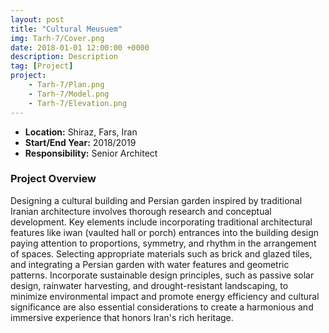 ```yaml
---
layout: post
title: "Cultural Meusuem"
img: Tarh-7/Cover.png
date: 2018-01-01 12:00:00 +0000
description: Description
tag: [Project]
project:
    - Tarh-7/Plan.png
    - Tarh-7/Model.png
    - Tarh-7/Elevation.png
---
```


- **Location:** Shiraz, Fars, Iran
- **Start/End Year:** 2018/2019
- **Responsibility:** Senior Architect

### Project Overview

Designing a cultural building and Persian garden inspired by traditional Iranian architecture involves thorough research and conceptual development. Key elements include incorporating traditional architectural features like iwan (vaulted hall or porch) entrances into the building design paying attention to proportions, symmetry, and rhythm in the arrangement of spaces. Selecting appropriate materials such as brick and glazed tiles, and integrating a Persian garden with water features and geometric patterns. Incorporate sustainable design principles, such as passive solar design, rainwater harvesting, and drought-resistant landscaping, to minimize environmental impact and promote energy efficiency and cultural significance are also essential considerations to create a harmonious and immersive experience that honors Iran's rich heritage.
